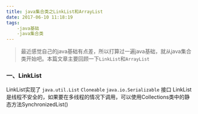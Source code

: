 ```yaml
---
title: java集合类之LinkList和ArrayList
date: 2017-06-10 11:18:19
tags:
    -java基础
    -java集合类
---
```

> 最近感觉自己的java基础有点差，所以打算过一遍java基础，就从java集合类开始吧。本篇文章主要回顾一下`LinkList`和`ArrayList`  


### 一、LinkList
LinkList实现了 `java.util.List` `Cloneable` `java.io.Serializable` 接口
LinkList是线程不安全的，如果要在多线程的情况下调用，可以使用Collections类中的静态方法SynchronizedList()
